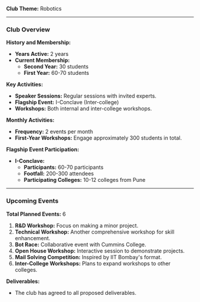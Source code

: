 **Club Theme:** Robotics

---

### Club Overview

**History and Membership:**

- **Years Active:** 2 years
- **Current Membership:**
    - **Second Year:** 30 students
    - **First Year:** 60-70 students

**Key Activities:**

- **Speaker Sessions:** Regular sessions with invited experts.
- **Flagship Event:** I-Conclave (Inter-college)
- **Workshops:** Both internal and inter-college workshops.

**Monthly Activities:**

- **Frequency:** 2 events per month
- **First-Year Workshops:** Engage approximately 300 students in total.

**Flagship Event Participation:**

- **I-Conclave:**
    - **Participants:** 60-70 participants
    - **Footfall:** 200-300 attendees
    - **Participating Colleges:** 10-12 colleges from Pune

---

### Upcoming Events

**Total Planned Events:** 6

1. **R&D Workshop:** Focus on making a minor project.
2. **Technical Workshop:** Another comprehensive workshop for skill enhancement.
3. **Bot Race:** Collaborative event with Cummins College.
4. **Open House Workshop:** Interactive session to demonstrate projects.
5. **Mail Solving Competition:** Inspired by IIT Bombay's format.
6. **Inter-College Workshops:** Plans to expand workshops to other colleges.

**Deliverables:**

- The club has agreed to all proposed deliverables.